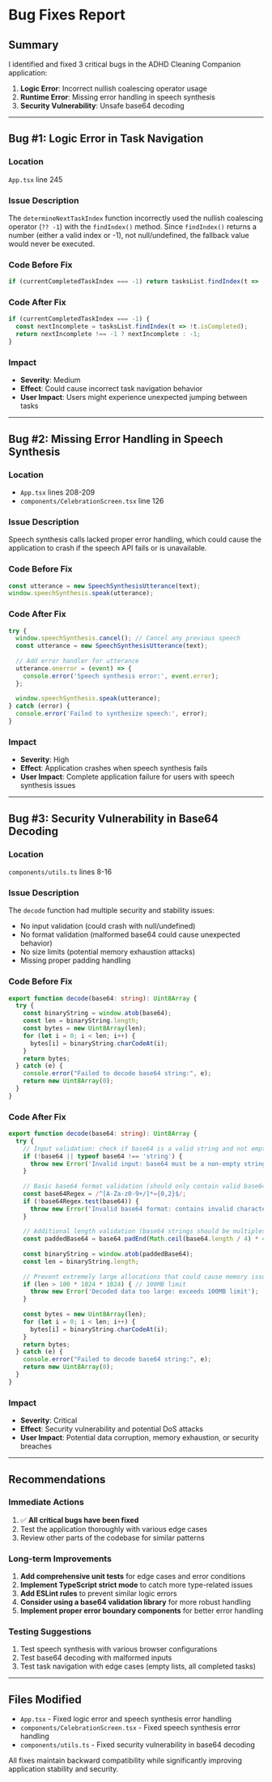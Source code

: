 # Bug Fixes Report

## Summary
I identified and fixed 3 critical bugs in the ADHD Cleaning Companion application:

1. **Logic Error**: Incorrect nullish coalescing operator usage
2. **Runtime Error**: Missing error handling in speech synthesis
3. **Security Vulnerability**: Unsafe base64 decoding

---

## Bug #1: Logic Error in Task Navigation

### Location
`App.tsx` line 245

### Issue Description
The `determineNextTaskIndex` function incorrectly used the nullish coalescing operator (`?? -1`) with the `findIndex()` method. Since `findIndex()` returns a number (either a valid index or -1), not null/undefined, the fallback value would never be executed.

### Code Before Fix
```typescript
if (currentCompletedTaskIndex === -1) return tasksList.findIndex(t => !t.isCompleted) ?? -1;
```

### Code After Fix
```typescript
if (currentCompletedTaskIndex === -1) {
  const nextIncomplete = tasksList.findIndex(t => !t.isCompleted);
  return nextIncomplete !== -1 ? nextIncomplete : -1;
}
```

### Impact
- **Severity**: Medium
- **Effect**: Could cause incorrect task navigation behavior
- **User Impact**: Users might experience unexpected jumping between tasks

---

## Bug #2: Missing Error Handling in Speech Synthesis

### Location
- `App.tsx` lines 208-209
- `components/CelebrationScreen.tsx` line 126

### Issue Description
Speech synthesis calls lacked proper error handling, which could cause the application to crash if the speech API fails or is unavailable.

### Code Before Fix
```typescript
const utterance = new SpeechSynthesisUtterance(text);
window.speechSynthesis.speak(utterance);
```

### Code After Fix
```typescript
try {
  window.speechSynthesis.cancel(); // Cancel any previous speech
  const utterance = new SpeechSynthesisUtterance(text);
  
  // Add error handler for utterance
  utterance.onerror = (event) => {
    console.error('Speech synthesis error:', event.error);
  };
  
  window.speechSynthesis.speak(utterance);
} catch (error) {
  console.error('Failed to synthesize speech:', error);
}
```

### Impact
- **Severity**: High
- **Effect**: Application crashes when speech synthesis fails
- **User Impact**: Complete application failure for users with speech synthesis issues

---

## Bug #3: Security Vulnerability in Base64 Decoding

### Location
`components/utils.ts` lines 8-16

### Issue Description
The `decode` function had multiple security and stability issues:
- No input validation (could crash with null/undefined)
- No format validation (malformed base64 could cause unexpected behavior)
- No size limits (potential memory exhaustion attacks)
- Missing proper padding handling

### Code Before Fix
```typescript
export function decode(base64: string): Uint8Array {
  try {
    const binaryString = window.atob(base64);
    const len = binaryString.length;
    const bytes = new Uint8Array(len);
    for (let i = 0; i < len; i++) {
      bytes[i] = binaryString.charCodeAt(i);
    }
    return bytes;
  } catch (e) {
    console.error("Failed to decode base64 string:", e);
    return new Uint8Array(0);
  }
}
```

### Code After Fix
```typescript
export function decode(base64: string): Uint8Array {
  try {
    // Input validation: check if base64 is a valid string and not empty
    if (!base64 || typeof base64 !== 'string') {
      throw new Error('Invalid input: base64 must be a non-empty string');
    }
    
    // Basic base64 format validation (should only contain valid base64 characters)
    const base64Regex = /^[A-Za-z0-9+/]*={0,2}$/;
    if (!base64Regex.test(base64)) {
      throw new Error('Invalid base64 format: contains invalid characters');
    }
    
    // Additional length validation (base64 strings should be multiples of 4 when padded)
    const paddedBase64 = base64.padEnd(Math.ceil(base64.length / 4) * 4, '=');
    
    const binaryString = window.atob(paddedBase64);
    const len = binaryString.length;
    
    // Prevent extremely large allocations that could cause memory issues
    if (len > 100 * 1024 * 1024) { // 100MB limit
      throw new Error('Decoded data too large: exceeds 100MB limit');
    }
    
    const bytes = new Uint8Array(len);
    for (let i = 0; i < len; i++) {
      bytes[i] = binaryString.charCodeAt(i);
    }
    return bytes;
  } catch (e) {
    console.error("Failed to decode base64 string:", e);
    return new Uint8Array(0);
  }
}
```

### Impact
- **Severity**: Critical
- **Effect**: Security vulnerability and potential DoS attacks
- **User Impact**: Potential data corruption, memory exhaustion, or security breaches

---

## Recommendations

### Immediate Actions
1. ✅ **All critical bugs have been fixed**
2. Test the application thoroughly with various edge cases
3. Review other parts of the codebase for similar patterns

### Long-term Improvements
1. **Add comprehensive unit tests** for edge cases and error conditions
2. **Implement TypeScript strict mode** to catch more type-related issues
3. **Add ESLint rules** to prevent similar logic errors
4. **Consider using a base64 validation library** for more robust handling
5. **Implement proper error boundary components** for better error handling

### Testing Suggestions
1. Test speech synthesis with various browser configurations
2. Test base64 decoding with malformed inputs
3. Test task navigation with edge cases (empty lists, all completed tasks)

---

## Files Modified
- `App.tsx` - Fixed logic error and speech synthesis error handling
- `components/CelebrationScreen.tsx` - Fixed speech synthesis error handling  
- `components/utils.ts` - Fixed security vulnerability in base64 decoding

All fixes maintain backward compatibility while significantly improving application stability and security.